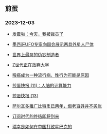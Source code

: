 ## 煎蛋 
### 2023-12-03

+ [发霉啦：今天，我被裁员了](http://jandan.net/p/114178)

+ [墨西哥UFO专家向国会展示两具外星人尸体](http://jandan.net/p/114204)

+ [世界上最屌的伪钞制造者](http://jandan.net/p/114209)

+ [Z世代正在放弃大学](http://jandan.net/p/114177)

+ [喉癌成为一种流行病，性行为可能是原因](http://jandan.net/p/114231)

+ [煎蛋快报 [11]：人脑的计算能力](http://jandan.net/p/114183)

+ [煎蛋快报 [13]](http://jandan.net/p/114214)

+ [萨尔瓦多推广比特币已两年，但老百姓并不买账](http://jandan.net/p/114176)

+ [订阅时代的终结即将到来](http://jandan.net/p/114189)

+ [瑞幸是如何在中国打败星巴克的](http://jandan.net/p/114200)

